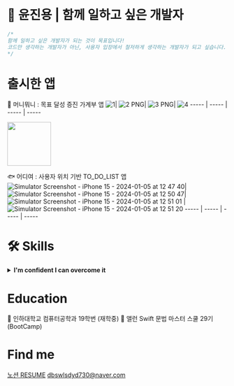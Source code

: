 # 🍎 윤진용 | 함께 일하고 싶은 개발자

```swift
/*
함께 일하고 싶은 개발자가 되는 것이 목표입니다!
코드만 생각하는 개발자가 아닌, 사용자 입장에서 철저하게 생각하는 개발자가 되고 싶습니다.
*/
```

# 출시한 앱
🐽 머니뭐니 : 목표 달성 증진 가계부 앱
![1](https://github.com/jinyongyun/WHAT_IS_MONEY_IOS/assets/102133961/55e6c970-c982-497f-bec8-b80f9c39f44f)| ![2 PNG](https://github.com/jinyongyun/WHAT_IS_MONEY_IOS/assets/102133961/a3242b64-592b-4e98-92ae-ee063fce2698)| ![3 PNG](https://github.com/jinyongyun/WHAT_IS_MONEY_IOS/assets/102133961/521ba961-3b76-4ce5-a2ad-d0b3278be9e5)| ![4](https://github.com/jinyongyun/WHAT_IS_MONEY_IOS/assets/102133961/69466445-b233-411c-a048-44404b3893a8)
----- | ----- | ----- | ----- 

<img src="https://github.com/jinyongyun/WHAT_IS_MONEY_IOS/assets/102133961/a3242b64-592b-4e98-92ae-ee063fce2698.png" width="100" height="100"/>

🐟 어디여 : 사용자 위치 기반 TO_DO_LIST 앱
![Simulator Screenshot - iPhone 15 - 2024-01-05 at 12 47 40](https://github.com/jinyongyun/Eodiyeo/assets/102133961/ca2619e5-c5a8-4a8b-bff4-0425dcba654d)| ![Simulator Screenshot - iPhone 15 - 2024-01-05 at 12 50 47](https://github.com/jinyongyun/Eodiyeo/assets/102133961/37a8d501-86cc-459d-9ce2-6c8b60f3d200)| ![Simulator Screenshot - iPhone 15 - 2024-01-05 at 12 51 01](https://github.com/jinyongyun/Eodiyeo/assets/102133961/7bcf7802-c637-42a8-ad5b-c344f0cb4345) | ![Simulator Screenshot - iPhone 15 - 2024-01-05 at 12 51 20](https://github.com/jinyongyun/jinyongyun/assets/102133961/b8edf739-57b6-4caa-8e01-6032a8486850)
----- | ----- | ----- | -----



# 🛠  Skills
<details>
<summary><b>I'm confident I can overcome it</b></summary>
  <br>
<div markdown="1">

**Swift**

- Swift의 기본 문법을 이해하고 사용합니다.
- 동기 / 비동기 처리와 GCD(Grand Central Dispatch)를 이해하고 있습니다.
- ARC 작동 방식을 이해하고 있습니다.
- 에러처리, 네트워킹, 제네릭 문법에 대해 이해하고 사용합니다.

**iOS / UIKit**

- 2개의 앱 출시를 진행한 경험이 있습니다.
- AutoLayout을 활용한 개발이 가능하며, Storyboard를 통한 UI개발과 Code를 통한 UI개발 모두 가능합니다.
- Modulization에 대한 이해와 경험을 가지고 있습니다.

**iOS / SwiftUI**

- 선언형 UI 개발 방식인 SwiftUI를 이용해 자산관리 샘플 앱을 만든 경험이 있습니다.
- SwiftUI를 이용해서 복잡한 레이아웃의 앱을 구성할 수 있습니다.

**iOS / Architecture**

- MVC 패턴으로 앱과 샘플앱을 다수 제작한 바 있습니다.
- MVC와 MVVM 패턴의 차이를 설명할 수 있습니다.

**iOS 프레임워크, 라이브러리**

- **UIKit, SwiftUI** - UIKit과 SwiftUI를 활용하여 앱을 개발할 수 있습니다.
- **SnapKit** - AutoLayout을 손쉽게 구현할 수 있습니다.
- **CoreLocation** - 사용자의 위치를 실시간으로 가져올 수 있습니다.
- **AlamoFire** - URLSession보다 코드를 더 가독성 있게 사용하며 api통신을 할 수있습니다.
- **KingFisher** - 이미지를 캐싱하여 재접근시 이미지 로딩 시간을 줄여서 사용할 수 있습니다.
- **Firebase** - Firebase를 사용하여 데이터를 Firebase 서버에 저장,삭제,수정,조회 할 수 있습니다.
- **UserNotifications** - 사용자가 지정한 notificationRequest를 UNCenter에 등록하고 알림을 불러올 수 있습니다.
- **UICollectionViewCompositionalLayout** - ****UICollectionViewController의 section 별 복잡한 레이아웃을 구현할 수 있습니다.

</div>
</details>


# Education
🌴 인하대학교 컴퓨터공학과 19학번 (재학중)
🍎 앨런 Swift 문법 마스터 스쿨 29기 (BootCamp)


# Find me 
[노션 RESUME](https://band-icebreaker-270.notion.site/04886ec6e85a4487bf03ec392e407663?pvs=4)
dbswlsdyd730@naver.com
